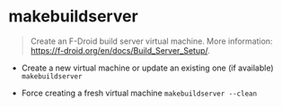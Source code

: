# makebuildserver
> Create an F-Droid build server virtual machine.
> More information: <https://f-droid.org/en/docs/Build_Server_Setup/>.

- Create a new virtual machine or update an existing one (if available)
`makebuildserver`

- Force creating a fresh virtual machine
`makebuildserver --clean`
